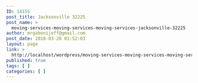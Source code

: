 ```yaml
---
ID: 14155
post_title: Jacksonville 32225
post_name: >
  moving-services-moving-services-moving-services-jacksonville-32225
author: mrgabonijeff@gmail.com
post_date: 2018-03-28 01:52:03
layout: page
link: >
  http://localhost/wordpress/moving-services-moving-services-moving-services-jacksonville-32225/
published: true
tags: [ ]
categories: [ ]
---
```

